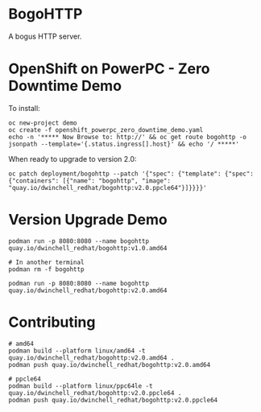 # BogoHTTP

A bogus HTTP server.

# OpenShift on PowerPC - Zero Downtime Demo

To install:

```
oc new-project demo
oc create -f openshift_powerpc_zero_downtime_demo.yaml
echo -n '***** Now Browse to: http://' && oc get route bogohttp -o jsonpath --template='{.status.ingress[].host}' && echo '/ *****'
```

When ready to upgrade to version 2.0:

```
oc patch deployment/bogohttp --patch '{"spec": {"template": {"spec": {"containers": [{"name": "bogohttp", "image": "quay.io/dwinchell_redhat/bogohttp:v2.0.ppcle64"}]}}}}'

```

# Version Upgrade Demo

```
podman run -p 8080:8080 --name bogohttp quay.io/dwinchell_redhat/bogohttp:v1.0.amd64

# In another terminal
podman rm -f bogohttp

podman run -p 8080:8080 --name bogohttp quay.io/dwinchell_redhat/bogohttp:v2.0.amd64
```

# Contributing

```
# amd64
podman build --platform linux/amd64 -t quay.io/dwinchell_redhat/bogohttp:v2.0.amd64 .
podman push quay.io/dwinchell_redhat/bogohttp:v2.0.amd64

# ppcle64
podman build --platform linux/ppc64le -t quay.io/dwinchell_redhat/bogohttp:v2.0.ppcle64 .
podman push quay.io/dwinchell_redhat/bogohttp:v2.0.ppcle64
```

